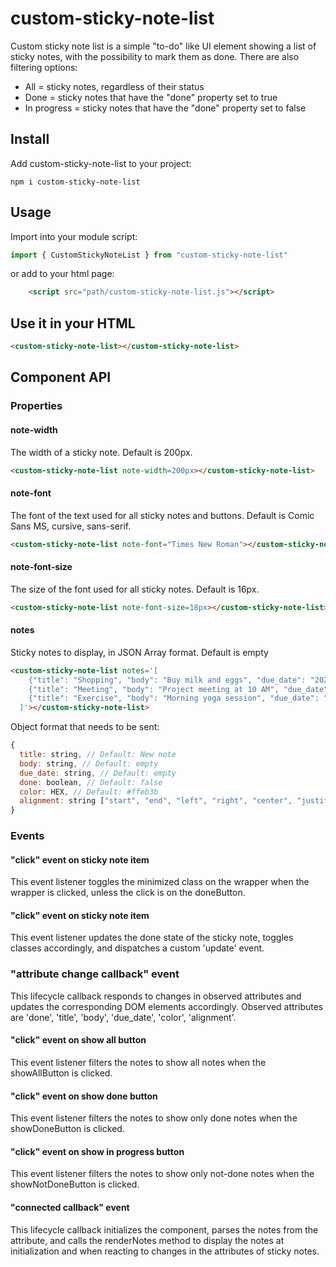 # custom-sticky-note-list
Custom sticky note list is a simple "to-do" like UI element showing a list of sticky notes, with the possibility to mark them as done. There are also filtering options:
- All = sticky notes, regardless of their status
- Done = sticky notes that have the "done" property set to true
- In progress = sticky notes that have the "done" property set to false

## Install

Add custom-sticky-note-list to your project:
```
npm i custom-sticky-note-list
```

## Usage

Import into your module script:
```javascript
import { CustomStickyNoteList } from "custom-sticky-note-list"
```

or add to your html page:
```html
	<script src="path/custom-sticky-note-list.js"></script>
```

## Use it in your HTML
```html
<custom-sticky-note-list></custom-sticky-note-list>
```

## Component API
### Properties
#### note-width ###
The width of a sticky note. Default is 200px.
```html
<custom-sticky-note-list note-width=200px></custom-sticky-note-list>
```

#### note-font ####
The font of the text used for all sticky notes and buttons. Default is Comic Sans MS, cursive, sans-serif.
```html
<custom-sticky-note-list note-font="Times New Roman"></custom-sticky-note-list>
```

#### note-font-size ####
The size of the font used for all sticky notes. Default is 16px.
```html
<custom-sticky-note-list note-font-size=18px></custom-sticky-note-list>
```

#### notes ####
Sticky notes to display, in JSON Array format. Default is empty
```html
<custom-sticky-note-list notes='[
    {"title": "Shopping", "body": "Buy milk and eggs", "due_date": "2024-06-01", "done": false, "color": "#ffcc80", "alignment": "left"},
    {"title": "Meeting", "body": "Project meeting at 10 AM", "due_date": "2024-05-29", "done": false, "color": "#ff0000", "alignment": "center"},
    {"title": "Exercise", "body": "Morning yoga session", "due_date": "2024-05-28", "done": true, "color": "#80deea", "alignment": "right"}
  ]'></custom-sticky-note-list>
```
Object format that needs to be sent:
```javascript
{
  title: string, // Default: New note
  body: string, // Default: empty
  due_date: string, // Default: empty
  done: boolean, // Default: false
  color: HEX, // Default: #ffeb3b
  alignment: string ["start", "end", "left", "right", "center", "justify"] // Default: left
}
```

### Events
#### "click" event on sticky note item ####
This event listener toggles the minimized class on the wrapper when the wrapper is clicked, unless the click is on the doneButton.

#### "click" event on sticky note item ####
This event listener updates the done state of the sticky note, toggles classes accordingly, and dispatches a custom 'update' event.

### "attribute change callback" event ###
This lifecycle callback responds to changes in observed attributes and updates the corresponding DOM elements accordingly.
Observed attributes are 'done', 'title', 'body', 'due_date', 'color', 'alignment'.

#### "click" event on show all button ####
This event listener filters the notes to show all notes when the showAllButton is clicked.

#### "click" event on show done button ####
This event listener filters the notes to show only done notes when the showDoneButton is clicked.

#### "click" event on show in progress button ####
This event listener filters the notes to show only not-done notes when the showNotDoneButton is clicked.

#### "connected callback" event ####
This lifecycle callback initializes the component, parses the notes from the attribute, and calls the renderNotes method to display the notes at initialization and when reacting to changes in the attributes of sticky notes.






